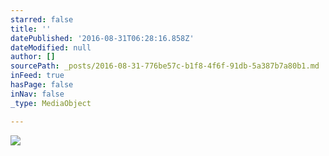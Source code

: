 ```yaml
---
starred: false
title: ''
datePublished: '2016-08-31T06:28:16.858Z'
dateModified: null
author: []
sourcePath: _posts/2016-08-31-776be57c-b1f8-4f6f-91db-5a387b7a80b1.md
inFeed: true
hasPage: false
inNav: false
_type: MediaObject

---
```

![](https://the-grid-user-content.s3-us-west-2.amazonaws.com/a07c51cf-10e8-4e67-a52c-8c7ecc220a38.jpg)